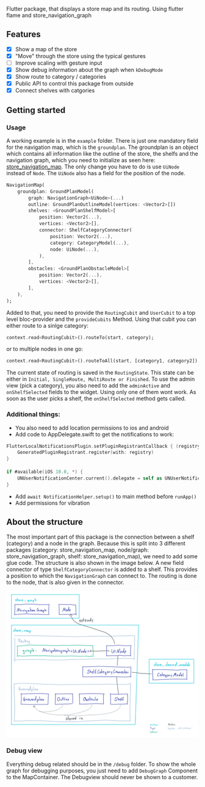 Flutter package, that displays a store map and its routing.
Using flutter flame and store_navigation_graph

## Features

- [x] Show a map of the store
- [x] "Move" through the store using the typical gestures
- [ ] Improve scaling with gesture input
- [x] Show debug information about the graph when `kDebugMode`
- [x] Show route to category / categories
- [x] Public API to control this package from outside
- [x] Connect shelves with catgories

## Getting started

### Usage

A working example is in the `example` folder.
There is just one mandatory field for the navigation map, which is the `groundplan`. The groundplan is an object which contains all information like the outline of the store, the shelfs and the navigation graph, which you need to initialize as seen here: [store_navigation_map](https://github.com/ShoppingNavigation/navigation_graph#readme). The only change you have to do is use `UiNode` instead of `Node`. The `UiNode` also has a field for the position of the node.

```dart
NavigationMap(
    groundplan: GroundPlanModel(
        graph: NavigationGraph<UiNode>(...)
        outline: GroundPlanOutlineModel(vertices: <Vector2>[])
        shelves: <GroundPlanShelfModel>[
            position: Vector2(...),
            vertices: <Vector2>[],
            connector: ShelfCategoryConnector(
                position: Vector2(...),
                category: CategoryModel(...),
                node: UiNode(...),
            ),
        ],
        obstacles: <GroundPlanObstacleModel>[
            position: Vector2(...),
            vertices: <Vector2>[],
        ],
    ),
);
```

Added to that, you need to provide the `RoutingCubit` and `UserCubit` to a top level bloc-provider and the `provideCubits` Method. Using that cubit you can either route to a sinlge category:

```dart
context.read<RoutingCubit>().routeTo(start, category);
```

or to multiple nodes in one go:

```dart
context.read<RoutingCubit>().routeToAll(start, [category1, category2]);
```

The current state of routing is saved in the `RoutingState`. This state can be either in `Initial, SingleRoute, MultiRoute or Finished`.
To use the admin view (pick a category), you also need to add the `adminActive` and `onShelfSelected` fields to the widget. Using only one of them wont work. As soon as the user picks a shelf, the `onShelfSelected` method gets called.

### Additional things:

- You also need to add location permissions to ios and android
- Add code to AppDelegate.swift to get the notifications to work:
```swift
FlutterLocalNotificationsPlugin.setPluginRegistrantCallback { (registry) in
    GeneratedPluginRegistrant.register(with: registry)
}

if #available(iOS 10.0, *) {
    UNUserNotificationCenter.current().delegate = self as UNUserNotificationCenterDelegate
}
```
- Add `await NotificationHelper.setup()` to main method before `runApp()`
- Add permissions for vibration

## About the structure

The most important part of this package is the connection between a shelf (category) and a node in the graph. Because this is split into 3 different packages (category: store_navigation_map, node/graph: store_navigation_graph, shelf: store_navigation_map), we need to add some glue code. The structure is also shown in the image below.
A new field connector of type `ShelfCategoryConnector` is added to a shelf. This provides a position to which the `NavigationGraph` can connect to. The routing is done to the node, that is also given in the connector.

![structure](structure.png)

### Debug view
Everything debug related should be in the `/debug` folder. To show the whole graph for debugging purposes, you just need to add `DebugGraph` Component to the MapContainer. The Debugview should never be shown to a customer.
